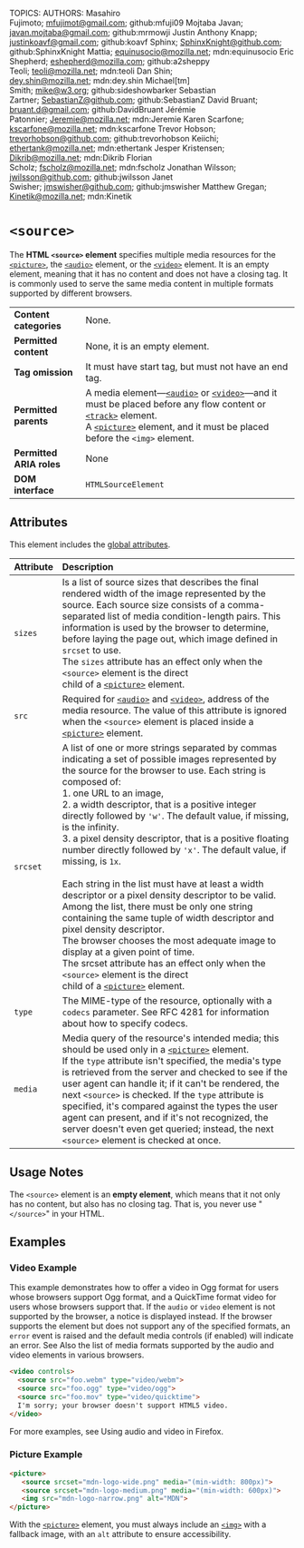TOPICS: <source>
AUTHORS: Masahiro Fujimoto; mfujimot@gmail.com; github:mfuji09
         Mojtaba Javan; javan.mojtaba@gmail.com; github:mrmowji
         Justin Anthony Knapp; justinkoavf@gmail.com; github:koavf
         Sphinx; SphinxKnight@github.com; github:SphinxKnight
         Mattia; equinusocio@mozilla.net; mdn:equinusocio
         Eric Shepherd; eshepherd@mozilla.com; github:a2sheppy
         Teoli; teoli@mozilla.net; mdn:teoli
         Dan Shin; dey.shin@mozilla.net; mdn:dey.shin
         Michael[tm] Smith; mike@w3.org; github:sideshowbarker
         Sebastian Zartner; SebastianZ@github.com; github:SebastianZ
         David Bruant; bruant.d@gmail.com; github:DavidBruant
         Jérémie Patonnier; Jeremie@mozilla.net; mdn:Jeremie
         Karen Scarfone; kscarfone@mozilla.net; mdn:kscarfone
         Trevor Hobson; trevorhobson@github.com; github:trevorhobson
         Keiichi; ethertank@mozilla.net; mdn:ethertank
         Jesper Kristensen; Dikrib@mozilla.net; mdn:Dikrib
         Florian Scholz; fscholz@mozilla.net; mdn:fscholz
         Jonathan Wilsson; jwilsson@github.com; github:jwilsson
         Janet Swisher; jmswisher@github.com; github:jmswisher
         Matthew Gregan; Kinetik@mozilla.net; mdn:Kinetik

# `<source>`

The **HTML `<source>` element** specifies multiple media resources for the [`<picture>`](/en/webfrontend/<picture>),
the [`<audio>`](/en/webfrontend/<audio>) element, or the [`<video>`](/en/webfrontend/<video>) element.
It is an empty element, meaning that it has no content and does not have a closing tag. It is
commonly used to serve the same media content in multiple formats supported by different browsers.

|  |  |
| :-- | :-- |
| **Content categories** | None. |
| **Permitted content** | None, it is an empty element.|
| **Tag omission** | It must have start tag, but must not have an end tag.|
| **Permitted parents** | A media element—[`<audio>`](/en/webfrontend/<audio>) or [`<video>`](/en/webfrontend/<video>)—and it must be placed before any flow content or [`<track>`](/en/webfrontend/<track>) element. <br>A [`<picture>`](/en/webfrontend/<picture>) element, and it must be placed before the `<img>` element. |
| **Permitted ARIA roles** | None |
| **DOM interface** | `HTMLSourceElement` |

## Attributes

This element includes the [global attributes](/en/webfrontend/HTML_Global_Attributes).

| Attribute | Description |
| :-- | :-- |
| `sizes` | Is a list of source sizes that describes the final rendered width of the image represented by the source. Each source size consists of a comma-separated list of media condition-length pairs. This information is used by the browser to determine, before laying the page out, which image defined in `srcset` to use.<br>The `sizes` attribute has an effect only when the `<source>` element is the direct<br>child of a [`<picture>`](/en/webfrontend/<picture>) element.
| `src` | Required for [`<audio>`](/en/webfrontend/<audio>) and [`<video>`](/en/webfrontend/<video>), address of the media resource. The value of this attribute is ignored when the `<source>` element is placed inside a [`<picture>`](/en/webfrontend/<picture>) element.
| `srcset` | A list of one or more strings separated by commas indicating a set of possible images represented by the source for the browser to use. Each string is composed of:<br>1. one URL to an image,<br>2. a width descriptor, that is a positive integer directly followed by `'w'`. The default value, if missing, is the infinity.<br>3. a pixel density descriptor, that is a positive floating number directly followed by `'x'`. The default value, if missing, is `1x`.<br><br>Each string in the list must have at least a width descriptor or a pixel density descriptor to be valid. Among the list, there must be only one string containing the same tuple of width descriptor and pixel density descriptor.<br>The browser chooses the most adequate image to display at a given point of time.<br>The srcset attribute has an effect only when the `<source>` element is the direct<br>child of a [`<picture>`](/en/webfrontend/<picture>) element.
| `type` | The MIME-type of the resource, optionally with a `codecs` parameter. See RFC 4281 for information about how to specify codecs.
| `media` | Media query of the resource's intended media; this should be used only in a [`<picture>`](/en/webfrontend/<picture>) element.<br>If the `type` attribute isn't specified, the media's type is retrieved from the server and checked to see if the user agent can handle it; if it can't be rendered, the next `<source>` is checked. If the `type` attribute is specified, it's compared against the types the user agent can present, and if it's not recognized, the server doesn't even get queried; instead, the next `<source>` element is checked at once.

## Usage Notes

The `<source>` element is an **empty element**, which means that it not only has no content,
but also has no closing tag. That is, you never use "`</source>`" in your HTML.

## Examples

### Video Example

This example demonstrates how to offer a video in Ogg format for users whose browsers support
Ogg format, and a QuickTime format video for users whose browsers support that. If the `audio` or
`video` element is not supported by the browser, a notice is displayed instead.  If the browser
supports the element but does not support any of the specified formats, an `error` event is raised
and the default media controls (if enabled) will indicate an error. See Also the list of
media formats supported by the audio and video elements in various browsers.

```html
<video controls>
  <source src="foo.webm" type="video/webm">
  <source src="foo.ogg" type="video/ogg">
  <source src="foo.mov" type="video/quicktime">
  I'm sorry; your browser doesn't support HTML5 video.
</video>
```

For more examples, see Using audio and video in Firefox.

### Picture Example

```html
<picture>
   <source srcset="mdn-logo-wide.png" media="(min-width: 800px)">
   <source srcset="mdn-logo-medium.png" media="(min-width: 600px)">
   <img src="mdn-logo-narrow.png" alt="MDN">
</picture>
```

With the [`<picture>`](/en/webfrontend/<picture>) element, you must always include an
[`<img>`](/en/webfrontend/<img>) with a fallback image, with an `alt` attribute to ensure accessibility.

